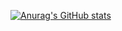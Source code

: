 [![Anurag's GitHub stats](https://github-readme-stats.vercel.app/api?username=I-ad)](https://github.com/anuraghazra/github-readme-stats)
